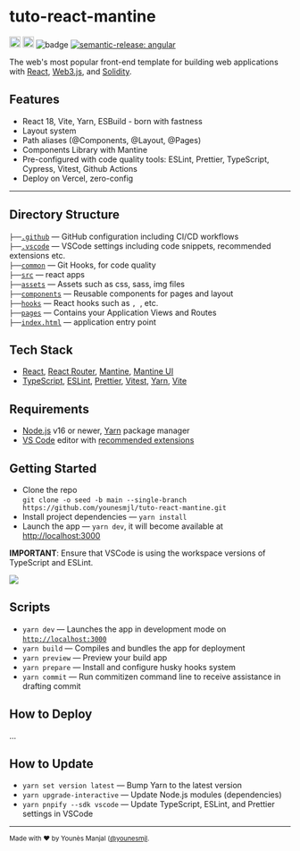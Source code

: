 # tuto-react-mantine

<a href="http://www.typescriptlang.org/"><img src="https://img.shields.io/badge/%3C%2F%3E-TypeScript-%230074c1.svg?style=flat-square" height="20"></a>
<a href="https://twitter.com/younesmjl"><img src="https://img.shields.io/twitter/follow/younesmjl.svg?style=social&label=Follow&maxAge=3600" height="20"></a>
![badge](https://img.shields.io/endpoint?url=https://gist.githubusercontent.com/younesmjl/332f42fc979f7f81de3746eb4e49c3dc/raw/badges.json)
[![semantic-release: angular](https://img.shields.io/badge/semantic--release-angular-e10079?logo=semantic-release)](https://github.com/semantic-release/semantic-release)

The web's most popular front-end template for building web applications with
[React](https://reactjs.org/), [Web3.js](https://github.com/ChainSafe/web3.js/tree/v1.7.3/), and
[Solidity](https://soliditylang.org/).

## Features

- React 18, Vite, Yarn, ESBuild - born with fastness
- Layout system
- Path aliases (@Components, @Layout, @Pages)
- Components Library with Mantine
- Pre-configured with code quality tools: ESLint, Prettier, TypeScript, Cypress, Vitest, Github Actions
- Deploy on Vercel, zero-config

---

## Directory Structure

`├──`[`.github`](.github) — GitHub configuration including CI/CD workflows<br>
`├──`[`.vscode`](.vscode) — VSCode settings including code snippets, recommended extensions etc.<br>
`├──`[`common`](./husky) — Git Hooks, for code quality<br>
`├──`[`src`](./src) —  react apps<br>
`├──`[`assets`](./src/assets) — Assets such as css, sass, img files<br>
`├──`[`components`](./src/components) — Reusable components for pages and layout<br>
`├──`[`hooks`](./hooks) — React hooks such as ``, ``, etc.<br>
`├──`[`pages`](./pages) — Contains your Application Views and Routes<br>
`├──`[`index.html`](./index.html) —  application entry point<br>

## Tech Stack

- [React](https://reactjs.org/), [React Router](https://reactrouter.com/),
  [Mantine](https://mantine.dev/), [Mantine UI](https://ui.mantine.dev/)
- [TypeScript](https://www.typescriptlang.org/),
  [ESLint](https://eslint.org/), [Prettier](https://prettier.io/),
  [Vitest](https://vitest.dev/), [Yarn](https://yarnpkg.com/),
  [Vite](https://vitejs.dev/)

## Requirements

- [Node.js](https://nodejs.org/) v16 or newer, [Yarn](https://yarnpkg.com/) package manager
- [VS Code](https://code.visualstudio.com/) editor with [recommended extensions](.vscode/extensions.json)

## Getting Started

- Clone the repo<br />
  `git clone -o seed -b main --single-branch https://github.com/younesmjl/tuto-react-mantine.git`
- Install project dependencies — `yarn install`
- Launch the app — `yarn dev`, it will become available at [http://localhost:3000](http://localhost:3000/)

**IMPORTANT**: Ensure that VSCode is using the workspace versions of TypeScript and ESLint.

![](https://files.tarkus.me/typescript-workspace.png)

## Scripts

- `yarn dev` — Launches the app in development mode on [`http://localhost:3000`](http://localhost:3000/)
- `yarn build` — Compiles and bundles the app for deployment
- `yarn preview` — Preview your build app
- `yarn prepare` — Install and configure husky hooks system
- `yarn commit` — Run commitizen command line to receive assistance in drafting commit

## How to Deploy

...

## How to Update

- `yarn set version latest` — Bump Yarn to the latest version
- `yarn upgrade-interactive` — Update Node.js modules (dependencies)
- `yarn pnpify --sdk vscode` — Update TypeScript, ESLint, and Prettier settings in VSCode

---

<sup>Made with ♥ by Younès Manjal ([@younesmjl](https://twitter.com/younesmjl).</sup>
